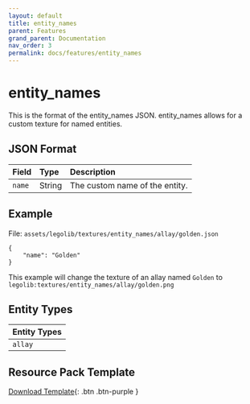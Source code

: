 ```yaml
---
layout: default
title: entity_names
parent: Features
grand_parent: Documentation
nav_order: 3
permalink: docs/features/entity_names
---
```

# entity_names

This is the format of the entity_names JSON.
entity_names allows for a custom texture for named entities.


## JSON Format

| Field        | Type   | Description                    |
|:-------------|:-------|:-------------------------------|
| `name`       | String | The custom name of the entity. |


## Example

File: `assets/legolib/textures/entity_names/allay/golden.json`
```
{
    "name": "Golden"
}
```
This example will change the texture of an allay named `Golden` to  
`legolib:textures/entity_names/allay/golden.png`


## Entity Types

| Entity Types |
|:-------------|
| `allay`      |


## Resource Pack Template

[Download Template](https://github.com/LegoLib-Fabric/community/tree/main/templates/entity_names){: .btn .btn-purple }